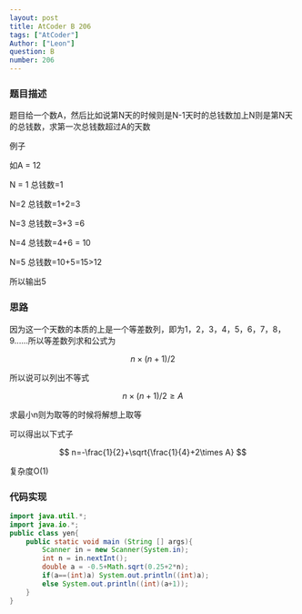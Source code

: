 ```yaml
---
layout: post
title: AtCoder B 206
tags: ["AtCoder"]
Author: ["Leon"]
question: B
number: 206
---
```


### 题目描述

题目给一个数A，然后比如说第N天的时候则是N-1天时的总钱数加上N则是第N天的总钱数，求第一次总钱数超过A的天数

例子

如A = 12

N = 1 总钱数=1

N=2 总钱数=1+2=3

N=3 总钱数=3+3 =6

N=4 总钱数=4+6 = 10

N=5 总钱数=10+5=15>12

所以输出5

### 思路

因为这一个天数的本质的上是一个等差数列，即为1，2，3，4，5，6，7，8，9......所以等差数列求和公式为

$$
n\times (n+1)/2
$$

所以说可以列出不等式

$$
n\times (n+1)/2\geq A
$$

求最小n则为取等的时候将解想上取等

可以得出以下式子

$$
n=-\frac{1}{2}+\sqrt{\frac{1}{4}+2\times A}
$$

复杂度O(1)

### 代码实现

```java
import java.util.*;
import java.io.*;
public class yen{
    public static void main (String [] args){
        Scanner in = new Scanner(System.in);
        int n = in.nextInt();
        double a = -0.5+Math.sqrt(0.25+2*n);
        if(a==(int)a) System.out.println((int)a);
        else System.out.println((int)(a+1));
    }
}

```

